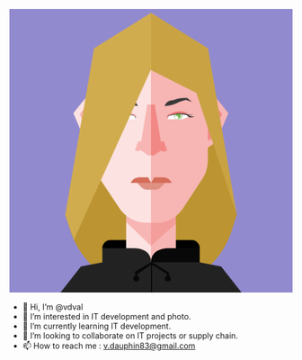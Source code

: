 ![vdval](Brichriespi.png)

- 👋 Hi, I’m @vdval
- 👀 I’m interested in IT development and photo.
- 🌱 I’m currently learning IT development.
- 💞️ I’m looking to collaborate on IT projects or supply chain.
- 📫 How to reach me : v.dauphin83@gmail.com




<!---
vdval/vdval is a ✨ special ✨ repository because its `README.md` (this file) appears on your GitHub profile.
You can click the Preview link to take a look at your changes.
--->
